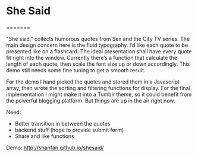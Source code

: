 She Said
=======
=======



“She said,” collects humorous quotes from Sex and the City TV series. The main design concern here is the fluid typography. I’d like each quote to be presented like on a flashcard. The ideal presentation shall have every quote fit right into the window. Currently there’s a function that calculate the length of each quote, then scale the font size up or down accordingly. This demo still needs some fine tuning to get a smooth result.  

For the demo I hand picked the quotes and stored them in a Javascript array, then wrote the sorting and filtering functions for display. For the final implementation I might make it into a Tumblr theme, so it could benefit from the powerful blogging platform. But things are up in the air right now. 

Need: 
* Better transition in between the quotes
* backend stuff (hope to provide submit form)
* Share and like functions
 
Demo:
http://shanfan.github.io/shesaid/
